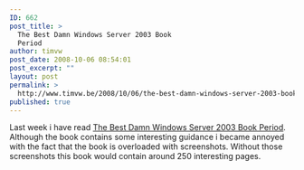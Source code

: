 ```yaml
---
ID: 662
post_title: >
  The Best Damn Windows Server 2003 Book
  Period
author: timvw
post_date: 2008-10-06 08:54:01
post_excerpt: ""
layout: post
permalink: >
  http://www.timvw.be/2008/10/06/the-best-damn-windows-server-2003-book-period/
published: true
---
```

<p>Last week i have read <a href="http://www.amazon.com/Windows-Server-Period-Computer-Security/dp/1931836124">The Best Damn Windows Server 2003 Book Period</a>. Although the book contains some interesting guidance i became annoyed with the fact that the book is overloaded with screenshots. Without those screenshots this book would contain around 250 interesting pages.</p>